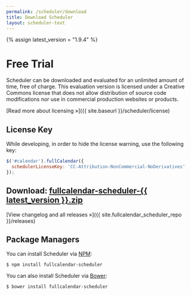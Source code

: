 ```yaml
---
permalink: /scheduler/download
title: Download Scheduler
layout: scheduler-text
---
```


{% assign latest_version = "1.9.4" %}

# Free Trial

Scheduler can be downloaded and evaluated for an unlimited amount of time, free of charge.
This evaluation version is licensed under a Creative Commons license that does not allow distribution
of source code modifications nor use in commercial production websites or products.

[Read more about licensing &raquo;]({{ site.baseurl }}/scheduler/license)

## License Key

While developing, in order to hide the license warning, use the following key:

```js
$('#calendar').fullCalendar({
  schedulerLicenseKey: 'CC-Attribution-NonCommercial-NoDerivatives'
});
```

<h2>
  Download:
  <a href='{{ site.fullcalendar_scheduler_repo }}/releases/download/v{{ latest_version }}/fullcalendar-scheduler-{{ latest_version }}.zip'
    onclick="ga('send', 'pageview', '/downloads/fullcalendar-scheduler-{{ latest_version }}.zip')"
    >fullcalendar-scheduler-{{ latest_version }}.zip</a>
</h2>

[View changelog and all releases &raquo;]({{ site.fullcalendar_scheduler_repo }}/releases)

## Package Managers

You can install Scheduler via [NPM](https://www.npmjs.com/):

```
$ npm install fullcalendar-scheduler
```

You can also install Scheduler via [Bower](https://bower.io/):

```
$ bower install fullcalendar-scheduler
```
